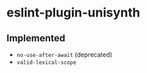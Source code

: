 # eslint-plugin-unisynth

## Implemented

- `no-use-after-await` (deprecated)
- `valid-lexical-scope`
